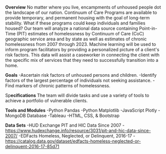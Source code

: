 **Overview**
No matter where you live, encampments of unhoused people dot the landscape of our nation. Continuum of Care Programs are available to provide temporary, and permanent housing with the goal of long-term stability. What if these programs could keep individuals and families housed? Our team will analyze a national data source containing Point-in-Time (PIT) estimates of homelessness by Continuum of Care (CoC) geographic service area and by state as well as estimates of chronic homelessness from 2007 through 2023.  Machine learning will be used to inform program facilitators by providing a personalized picture of a client's risk factors. This data will assist a caseworker in connecting the client with the specific mix of services that they need to successfully transition into a home.

**Goals**
-Ascertain risk factors of unhoused persons and children.
-Identify factors of the largest percentage of individuals not seeking assistance.
-Find markers of chronic patterns of homelessness.

Sp**ecifications**
The team will divide tasks and use a variety of tools to achieve a portfolio of vulnerable clients. 

**Tools and Modules**
-Python Pandas
-Python Matplotlib
-JavaScript Plotly
-MongoDB Database
-Tableau
-HTML, CSS, & Bootstrap

**Data Sets**
-HUD Exchange PIT and HIC Data Since 2007 - https://www.hudexchange.info/resource/3031/pit-and-hic-data-since-2007/
-EDFacts Homeless, Neglected, or Delinquent, 2016-17 - https://catalog.data.gov/dataset/edfacts-homeless-neglected-or-delinquent-2016-17-85d71
